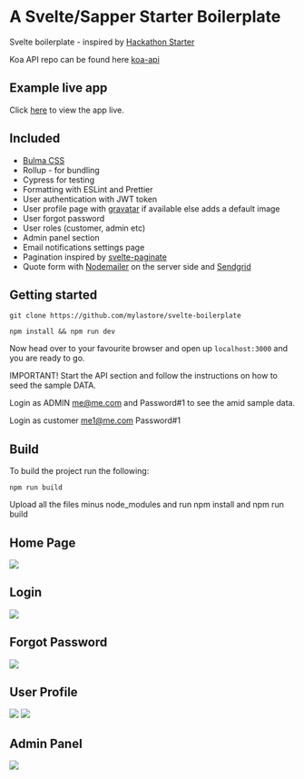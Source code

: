 # A Svelte/Sapper Starter Boilerplate

Svelte boilerplate - inspired by [Hackathon Starter](https://hackathon-starter.walcony.com)

Koa API repo can be found here [koa-api](https://github.com/mylastore/koa-blog-api)

## Example live app
Click [here](https://mylastore.com/) to view the app live. 


## Included 

- [Bulma CSS](https://bulma.io/)
- Rollup - for bundling 
- Cypress for testing
- Formatting with ESLint and Prettier
- User authentication with JWT token
- User profile page with [gravatar](https://en.gravatar.com/) if available else adds a default image
- User forgot password
- User roles (customer, admin etc)
- Admin panel section
- Email notifications settings page
- Pagination inspired by [svelte-paginate](https://github.com/TahaSh/svelte-paginate#readme)
- Quote form with [Nodemailer](https://nodemailer.com/about/) on the server side and [Sendgrid](https://sendgrid.com/)


## Getting started

    git clone https://github.com/mylastore/svelte-boilerplate

    npm install && npm run dev

Now head over to your favourite browser and open up `localhost:3000` and you are ready to go.

IMPORTANT! Start the API section and follow the instructions on how to seed the sample DATA.

Login as ADMIN me@me.com and Password#1 to see the amid sample data.

Login as customer me1@me.com Password#1


## Build

To build the project run the following:

    npm run build

Upload all the files minus node_modules and run npm install and npm run build 



## Home Page
![](https://i.imgur.com/3wVdJZE.jpg)    

## Login
![](https://i.imgur.com/N4Jgn2N.jpg)

## Forgot Password
![](https://i.imgur.com/PbjA4Sr.jpg)

## User Profile
![](https://i.imgur.com/pTKFMWz.jpg)
![](https://i.imgur.com/dP7FMia.jpg)

## Admin Panel
![](https://i.imgur.com/tRW0JQ2.png)
